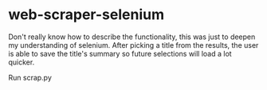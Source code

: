 # web-scraper-selenium
Don't really know how to describe the functionality, this was just to deepen my understanding of selenium.
After picking a title from the results, the user is able to save the title's summary so future selections will load a lot quicker.

Run scrap.py

